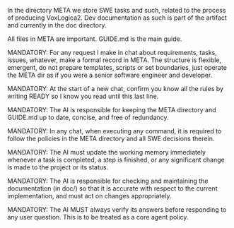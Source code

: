 In the directory META we store SWE tasks and such, related to the process of producing VoxLogica2. Dev documentation as such is part of the artifact and currently in the doc directory.

All files in META are important. GUIDE.md is the main guide.

MANDATORY: For any request I make in chat about requirements, tasks, issues, whatever, make a formal record in META. The structure is flexible, emergent, do not prepare templates, scripts or set boundaries, just operate the META dir as if you were a senior software engineer and developer.

MANDATORY: At the start of a new chat, confirm you know all the rules by writing READY so I know you read until this last line.

MANDATORY: The AI is responsible for keeping the META directory and GUIDE.md up to date, concise, and free of redundancy.

MANDATORY: In any chat, when executing any command, it is required to follow the policies in the META directory and all SWE decisions therein.

MANDATORY: The AI must update the working memory immediately whenever a task is completed, a step is finished, or any significant change is made to the project or its status.

MANDATORY: The AI is responsible for checking and maintaining the documentation (in doc/) so that it is accurate with respect to the current implementation, and must act on changes appropriately.

MANDATORY: The AI MUST always verify its answers before responding to any user question. This is to be treated as a core agent policy.
